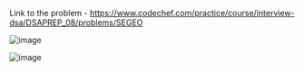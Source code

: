 Link to the problem - https://www.codechef.com/practice/course/interview-dsa/DSAPREP_08/problems/SEGEO




![image](https://github.com/Haleshot/Competitive-Programming/assets/57552973/fdfbbab5-753e-46d4-9dff-d77f7866e0f8)

![image](https://github.com/Haleshot/Competitive-Programming/assets/57552973/d81f119f-acec-4f3e-a88f-fc6698238535)
